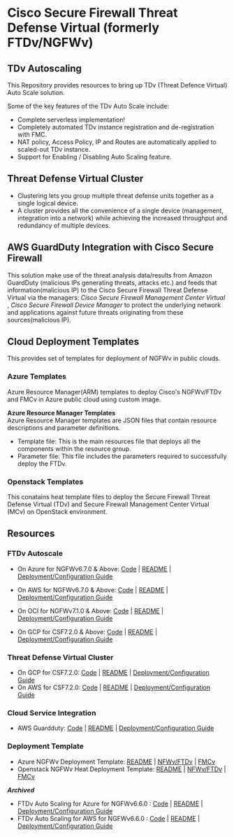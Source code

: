 # Cisco Secure Firewall Threat Defense Virtual (formerly FTDv/NGFWv) 
## TDv Autoscaling

This Repository provides resources to bring up TDv (Threat Defence Virtual) Auto Scale solution.

Some of the key features of the TDv Auto Scale include:

* Complete serverless implementation!
* Completely automated TDv instance registration and de-registration with FMC.
* NAT policy, Access Policy, IP and Routes are automatically applied to scaled-out TDv instance.
* Support for Enabling / Disabling Auto Scaling feature.

## Threat Defense Virtual Cluster
* Clustering lets you group multiple threat defense units together as a single logical device. 
* A cluster provides all the convenience of a single device (management, integration into a network) while achieving the increased throughput and redundancy of multiple devices.

## AWS GuardDuty Integration with Cisco Secure Firewall
This solution make use of the threat analysis data/results from Amazon GuardDuty (malicious IPs generating threats, attacks etc.) and feeds that information(malicious IP) to the Cisco Secure Firewall Threat Defense Virtual via the managers: *Cisco Secure Firewall Management Center Virtual* , *Cisco Secure Firewall Device Manager* to protect the underlying network and applications against future threats originating from these sources(malicious IP).

## Cloud Deployment Templates

This provides set of templates for deployment of NGFWv in public clouds.

### Azure Templates

Azure Resource Manager(ARM) templates to deploy Cisco's NGFWv/FTDv and FMCv in Azure public cloud using custom image.

**Azure Resource Manager Templates**<br>
Azure Resource Manager templates are JSON files that contain resource descriptions and parameter definitions.
* Template file: This is the main resources file that deploys all the components within the resource group.
* Parameter file: This file includes the parameters required to successfully deploy the FTDv.

### Openstack Templates

This conatains heat template files to deploy the Secure Firewall Threat Defense Virtual (TDv) and Secure Firewall Management Center Virtual (MCv) on OpenStack environment.

## Resources

### FTDv Autoscale

* On Azure for NGFWv6.7.0 & Above: [Code](autoscale/azure/)     |     [README](autoscale/azure/README.md)     |     [Deployment/Configuration Guide](autoscale/azure/ftdv-azure-autoscale-v67.pdf)

* On AWS for NGFWv6.7.0 & Above: [Code](autoscale/aws/)     |     [README](autoscale/aws/README.md)     |     [Deployment/Configuration Guide](autoscale/aws/deploy-ftdv-auto-scale-for-aws.pdf)

* On OCI for NGFWv7.1.0 & Above: [Code](autoscale/oci/)     |     [README](autoscale/oci/README.md)     |     [Deployment/Configuration Guide](autoscale/oci/deploy_autoscale_tdv_oci.pdf)
* On GCP for CSF7.2.0 & Above: [Code](autoscale/gcp/)     |     [README](autoscale/gcp/README.md)     |     [Deployment/Configuration Guide](autoscale/gcp/deploy-tdv-auto-scale-for-gcp.pdf)

### Threat Defense Virtual Cluster

* On GCP for CSF7.2.0: [Code](cluster/gcp/)     |     [README](cluster/gcp/README.md)         |     [Deployment/Configuration Guide](cluster/gcp/ftdv-cluster-public.pdf)
* On AWS for CSF7.2.0: [Code](cluster/aws/)     |     [README](cluster/aws/README.md)     |     [Deployment/Configuration Guide](cluster/aws/ftdv-cluster-public.pdf)


### Cloud Service Integration    

* AWS Guardduty: [Code](cloud-service-integration/aws/guardduty/)     |     [README](cloud-service-integration/aws/guardduty/README.md)     |     [Deployment/Configuration Guide](cloud-service-integration/aws/guardduty/Cisco_NGFWv_AWS_GuardDuty_Integration_User_Configuration_Guide.pdf)


### Deployment Template
* Azure NGFWv Deployment Template: [README](deployment-templates/azure/README.md) | [NFWv/FTDv](deployment-templates/azure/CiscoSecureFirewallVirtual-7.2.0/ftdv/README.md)  |   [FMCv](deployment-templates/azure/CiscoSecureFirewallVirtual-7.2.0/fmcv/README.md)
* Openstack NGFWv Heat Deployment Template: [README](deployment-templates/openstack/README.md) | [NFWv/FTDv](deployment-templates/openstack/FTDv/README.md)  |   [FMCv](deployment-templates/openstack/FMCv/README.md)


***Archived***
* FTDv Auto Scaling for Azure for NGFWv6.6.0 : [Code](archive/autoscale/azure/NGFWv6.6.0/)     |     [README](autoscale/azure/NGFWv6.6.0/README.md)     |     [Deployment/Configuration Guide](autoscale/azure/NGFWv6.6.0/deploy-ftdv-auto-scale-for-azure.pdf)
* FTDv Auto Scaling for AWS for NGFWv6.6.0 : [Code](archive/autoscale/aws/NGFWv6.6.0/)     |     [README](autoscale/aws/NGFWv6.6.0/README.md)     |     [Deployment/Configuration Guide](autoscale/aws/NGFWv6.6.0/deploy-ftdv-auto-scale-for-aws.pdf)

